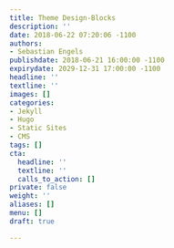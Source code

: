 ```yaml
---
title: Theme Design-Blocks
description: ''
date: 2018-06-22 07:20:06 -1100
authors:
- Sebastian Engels
publishdate: 2018-06-21 16:00:00 -1100
expirydate: 2029-12-31 17:00:00 -1100
headline: ''
textline: ''
images: []
categories:
- Jekyll
- Hugo
- Static Sites
- CMS
tags: []
cta:
  headline: ''
  textline: ''
  calls_to_action: []
private: false
weight: ''
aliases: []
menu: []
draft: true

---
```

